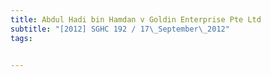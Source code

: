 ```yaml
---
title: Abdul Hadi bin Hamdan v Goldin Enterprise Pte Ltd 
subtitle: "[2012] SGHC 192 / 17\_September\_2012"
tags:


---
```


